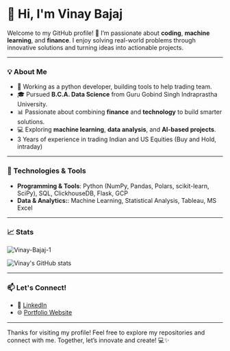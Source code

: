 # 👋 Hi, I'm Vinay Bajaj  

Welcome to my GitHub profile! 🚀 I’m passionate about **coding**, **machine learning**, and **finance**. I enjoy solving real-world problems through innovative solutions and turning ideas into actionable projects.

---

### 💡 About Me
- 🏢 Working as a python developer, building tools to help trading team.
- 🎓 Pursued **B.C.A. Data Science** from Guru Gobind Singh Indraprastha University.
- 📊 Passionate about combining **finance** and **technology** to build smarter solutions.
- 💻 Exploring **machine learning**, **data analysis**, and **AI-based projects**.
- 3 Years of experience in trading Indian and US Equities (Buy and Hold, intraday)

---

### 🔧 Technologies & Tools
- **Programming & Tools**: Python (NumPy, Pandas, Polars, scikit-learn, SciPy), SQL, ClickhouseDB, Flask, GCP
- **Data & Analytics:**: Machine Learning, Statistical Analysis, Tableau, MS Excel


---

### 📈 Stats
<p align="left"> 
    <img src="https://komarev.com/ghpvc/?username=Vinay-Bajaj-1&label=Profile%20views&color=0e75b6&style=flat" alt="Vinay-Bajaj-1" /> 
</p>

![Vinay's GitHub stats](https://github-readme-stats.vercel.app/api?username=Vinay-Bajaj-1&show_icons=true&theme=radical)

---

### 📫 Let's Connect!
- 💼 [LinkedIn](https://www.linkedin.com/in/vinay-bajaj-aa5868229/)  
- 🌐 [Portfolio Website](https://www.datascienceportfol.io/workvinaybajaj) 

---

Thanks for visiting my profile! Feel free to explore my repositories and connect with me. Together, let’s innovate and create! 💻✨
